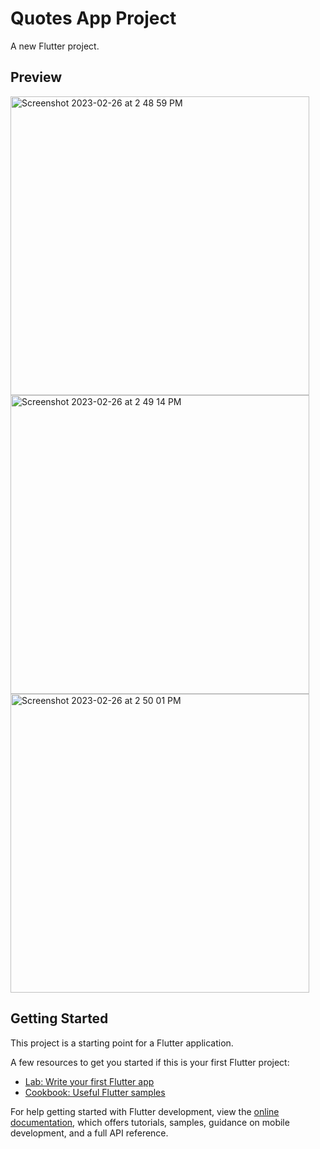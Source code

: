 # Quotes App Project

A new Flutter project.

## Preview
<img width="478" alt="Screenshot 2023-02-26 at 2 48 59 PM" src="https://user-images.githubusercontent.com/65091188/221436508-bd9d814d-0767-42d1-a63c-eb03cd040227.png">
<img width="478" alt="Screenshot 2023-02-26 at 2 49 14 PM" src="https://user-images.githubusercontent.com/65091188/221436513-670c55b9-723b-4bc8-8b8a-05cb8f509f09.png">
<img width="478" alt="Screenshot 2023-02-26 at 2 50 01 PM" src="https://user-images.githubusercontent.com/65091188/221436516-1d7bfde1-fec0-4a04-9d40-97aaa2908fe8.png">

## Getting Started

This project is a starting point for a Flutter application.

A few resources to get you started if this is your first Flutter project:

- [Lab: Write your first Flutter app](https://docs.flutter.dev/get-started/codelab)
- [Cookbook: Useful Flutter samples](https://docs.flutter.dev/cookbook)

For help getting started with Flutter development, view the
[online documentation](https://docs.flutter.dev/), which offers tutorials,
samples, guidance on mobile development, and a full API reference.
